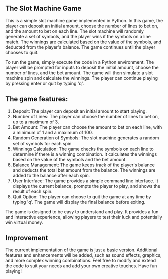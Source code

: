 ## The Slot Machine Game

This is a simple slot machine game implemented in Python. In this game, the player can deposit an initial amount, choose the number of lines to bet on, and the amount to bet on each line. The slot machine will randomly generate a set of symbols, and the player wins if the symbols on a line match. The winnings are calculated based on the value of the symbols, and deducted from the player's balance. The game continues until the player chooses to quit.

To run the game, simply execute the code in a Python environment. The player will be prompted for inputs to deposit the initial amount, choose the number of lines, and the bet amount. The game will then simulate a slot machine spin and calculate the winnings. The player can continue playing by pressing enter or quit by typing 'q'.

## The game features:

1. Deposit: The player can deposit an initial amount to start playing.
2. Number of Lines: The player can choose the number of lines to bet on, up to a maximum of 3.
3. Bet Amount: The player can choose the amount to bet on each line, with a minimum of 1 and a maximum of 100.
4. Random Generation of Symbols: The slot machine generates a random set of symbols for each spin
5. Winnings Calculation: The game checks the symbols on each line to determine if there is a winning combination. It calculates the winnings based on the value of the symbols and the bet amount.
6. Balance Management: The game keeps track of the player's balance and deducts the total bet amount from the balance. The winnings are added to the balance after each spin.
7. User Interface: The game provides a simple command line interface. It displays the current balance, prompts the player to play, and shows the result of each spin.
8. Quit Option: The player can choose to quit the game at any time by typing 'q'. The game will display the final balance before exiting.

The game is designed to be easy to understand and play. It provides a fun and interactive experience, allowing players to test their luck and potentially win virtual money.

## Improvement 

The current implementation of the game is just a basic version. Additional features and enhancements will be added, such as sound effects, graphics, and more complex winning combinations. Feel free to modify and extend the code to suit your needs and add your own creative touches. Have fun playing!
